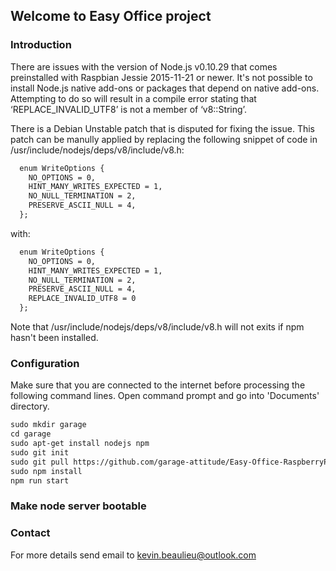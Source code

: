 ## Welcome to Easy Office project

### Introduction

There are issues with the version of Node.js v0.10.29 that comes preinstalled with Raspbian Jessie 2015-11-21 or newer. It's not possible to install Node.js native add-ons or packages that depend on native add-ons. Attempting to do so will result in a compile error stating that ‘REPLACE_INVALID_UTF8’ is not a member of ‘v8::String’.

There is a Debian Unstable patch that is disputed for fixing the issue. This patch can be manully applied by replacing the following snippet of code in /usr/include/nodejs/deps/v8/include/v8.h:

```markdown
  enum WriteOptions {
    NO_OPTIONS = 0,
    HINT_MANY_WRITES_EXPECTED = 1,
    NO_NULL_TERMINATION = 2,
    PRESERVE_ASCII_NULL = 4,
  };
```

with:

```markdown
  enum WriteOptions {
    NO_OPTIONS = 0,
    HINT_MANY_WRITES_EXPECTED = 1,
    NO_NULL_TERMINATION = 2,
    PRESERVE_ASCII_NULL = 4,
    REPLACE_INVALID_UTF8 = 0
  };
```
Note that /usr/include/nodejs/deps/v8/include/v8.h will not exits if npm hasn't been installed.

### Configuration

Make sure that you are connected to the internet before processing the following command lines. Open command prompt and go into 'Documents' directory.
```markdown
sudo mkdir garage
cd garage
sudo apt-get install nodejs npm
sudo git init
sudo git pull https://github.com/garage-attitude/Easy-Office-RaspberryPi.git
sudo npm install
npm run start
```
### Make node server bootable

### Contact

For more details send email to kevin.beaulieu@outlook.com
